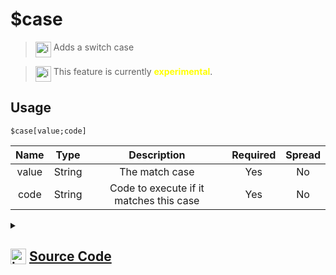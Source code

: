 # $case
> <img align="top" src="https://upload.wikimedia.org/wikipedia/commons/thumb/e/e4/Infobox_info_icon.svg/160px-Infobox_info_icon.svg.png?20150409153300" alt="image" width="25" height="auto"> Adds a switch case

> <img align="top" src="https://upload.wikimedia.org/wikipedia/commons/thumb/1/17/Warning.svg/156px-Warning.svg.png" alt="image" width="25" height="auto"> This feature is currently <span style="color:yellow"><strong>experimental</strong></span>.

## Usage
```
$case[value;code]
```
| Name | Type | Description | Required | Spread
| :---: | :---: | :---: | :---: | :---: |
value | String | The match case | Yes | No
code | String | Code to execute if it matches this case | Yes | No
<details>
<summary>
    
## <img align="top" src="https://cdn4.iconfinder.com/data/icons/iconsimple-logotypes/512/github-512.png" alt="image" width="25" height="auto">  [Source Code](https://github.com/tryforge/ForgeScript-V2/blob/main/src/native/case.ts)
    
</summary>
    
```ts
import { ArgType, NativeFunction, Return } from "../structures"

export default new NativeFunction({
    name: "$case",
    version: "1.0.3",
    description: "Adds a switch case",
    brackets: true,
    experimental: true,
    unwrap: true,
    args: [
        {
            name: "value",
            description: "The match case",
            rest: false,
            required: true,
            type: ArgType.String
        },
        {
            name: "code",
            description: "Code to execute if it matches this case",
            rest: false,
            required: true,
            type: ArgType.String
        }
    ],
    execute(ctx, [ , code ]) {
        return Return.success(code)
    },
})
```
    
</details>